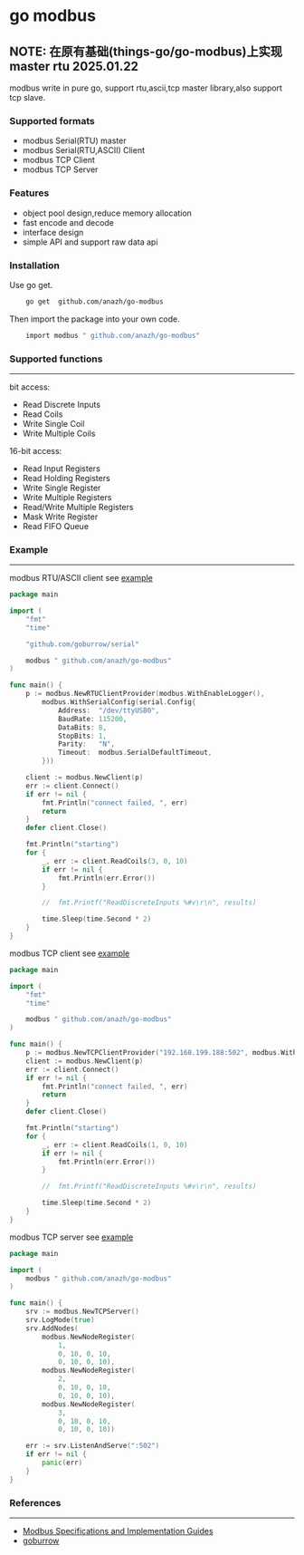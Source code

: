 # go modbus
## NOTE: 在原有基础(things-go/go-modbus)上实现master rtu  2025.01.22
modbus write in pure go, support rtu,ascii,tcp master library,also support tcp slave.

### Supported formats
- modbus Serial(RTU) master
- modbus Serial(RTU,ASCII) Client
- modbus TCP Client
- modbus TCP Server

### Features

- object pool design,reduce memory allocation
- fast encode and decode
- interface design
- simple API and support raw data api

### Installation

Use go get.
```bash
    go get  github.com/anazh/go-modbus
```

Then import the package into your own code.
```bash
    import modbus " github.com/anazh/go-modbus"
```

### Supported functions

---

bit access:
*   Read Discrete Inputs
*   Read Coils
*   Write Single Coil
*   Write Multiple Coils

16-bit access:
*   Read Input Registers
*   Read Holding Registers
*   Write Single Register
*   Write Multiple Registers
*   Read/Write Multiple Registers
*   Mask Write Register
*   Read FIFO Queue

### Example

---

modbus RTU/ASCII client see [example](_examples/client_rtu_ascii)

[embedmd]:# (_examples/client_rtu_ascii/main.go go)
```go
package main

import (
	"fmt"
	"time"

	"github.com/goburrow/serial"

	modbus " github.com/anazh/go-modbus"
)

func main() {
	p := modbus.NewRTUClientProvider(modbus.WithEnableLogger(),
		modbus.WithSerialConfig(serial.Config{
			Address:  "/dev/ttyUSB0",
			BaudRate: 115200,
			DataBits: 8,
			StopBits: 1,
			Parity:   "N",
			Timeout:  modbus.SerialDefaultTimeout,
		}))

	client := modbus.NewClient(p)
	err := client.Connect()
	if err != nil {
		fmt.Println("connect failed, ", err)
		return
	}
	defer client.Close()

	fmt.Println("starting")
	for {
		_, err := client.ReadCoils(3, 0, 10)
		if err != nil {
			fmt.Println(err.Error())
		}

		//	fmt.Printf("ReadDiscreteInputs %#v\r\n", results)

		time.Sleep(time.Second * 2)
	}
}
```


modbus TCP client see [example](_examples/client_tcp)

[embedmd]:# (_examples/client_tcp/main.go go)
```go
package main

import (
	"fmt"
	"time"

	modbus " github.com/anazh/go-modbus"
)

func main() {
	p := modbus.NewTCPClientProvider("192.168.199.188:502", modbus.WithEnableLogger())
	client := modbus.NewClient(p)
	err := client.Connect()
	if err != nil {
		fmt.Println("connect failed, ", err)
		return
	}
	defer client.Close()

	fmt.Println("starting")
	for {
		_, err := client.ReadCoils(1, 0, 10)
		if err != nil {
			fmt.Println(err.Error())
		}

		//	fmt.Printf("ReadDiscreteInputs %#v\r\n", results)

		time.Sleep(time.Second * 2)
	}
}
```

modbus TCP server see [example](_examples/server_tcp)

[embedmd]:# (_examples/server_tcp/main.go go)
```go
package main

import (
	modbus " github.com/anazh/go-modbus"
)

func main() {
	srv := modbus.NewTCPServer()
	srv.LogMode(true)
	srv.AddNodes(
		modbus.NewNodeRegister(
			1,
			0, 10, 0, 10,
			0, 10, 0, 10),
		modbus.NewNodeRegister(
			2,
			0, 10, 0, 10,
			0, 10, 0, 10),
		modbus.NewNodeRegister(
			3,
			0, 10, 0, 10,
			0, 10, 0, 10))

	err := srv.ListenAndServe(":502")
	if err != nil {
		panic(err)
	}
}
```

### References

---

- [Modbus Specifications and Implementation Guides](http://www.modbus.org/specs.php)
- [goburrow](https://github.com/goburrow/modbus)
